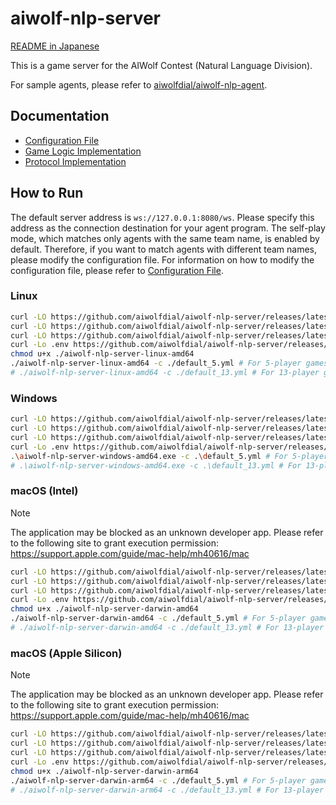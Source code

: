 # aiwolf-nlp-server

[README in Japanese](/README.md)

This is a game server for the AIWolf Contest (Natural Language Division).

For sample agents, please refer to [aiwolfdial/aiwolf-nlp-agent](https://github.com/aiwolfdial/aiwolf-nlp-agent).

## Documentation

- [Configuration File](/doc/en/config.md)
- [Game Logic Implementation](/doc/en/logic.md)
- [Protocol Implementation](/doc/en/protocol.md)

## How to Run

The default server address is `ws://127.0.0.1:8080/ws`. Please specify this address as the connection destination for your agent program.
The self-play mode, which matches only agents with the same team name, is enabled by default. Therefore, if you want to match agents with different team names, please modify the configuration file.
For information on how to modify the configuration file, please refer to [Configuration File](/doc/en/config.md).

### Linux

```bash
curl -LO https://github.com/aiwolfdial/aiwolf-nlp-server/releases/latest/download/aiwolf-nlp-server-linux-amd64
curl -LO https://github.com/aiwolfdial/aiwolf-nlp-server/releases/latest/download/default_5.yml
curl -LO https://github.com/aiwolfdial/aiwolf-nlp-server/releases/latest/download/default_13.yml
curl -Lo .env https://github.com/aiwolfdial/aiwolf-nlp-server/releases/latest/download/example.env
chmod u+x ./aiwolf-nlp-server-linux-amd64
./aiwolf-nlp-server-linux-amd64 -c ./default_5.yml # For 5-player games
# ./aiwolf-nlp-server-linux-amd64 -c ./default_13.yml # For 13-player games
```

### Windows

```bash
curl -LO https://github.com/aiwolfdial/aiwolf-nlp-server/releases/latest/download/aiwolf-nlp-server-windows-amd64.exe
curl -LO https://github.com/aiwolfdial/aiwolf-nlp-server/releases/latest/download/default_5.yml
curl -LO https://github.com/aiwolfdial/aiwolf-nlp-server/releases/latest/download/default_13.yml
curl -Lo .env https://github.com/aiwolfdial/aiwolf-nlp-server/releases/latest/download/example.env
.\aiwolf-nlp-server-windows-amd64.exe -c .\default_5.yml # For 5-player games
# .\aiwolf-nlp-server-windows-amd64.exe -c .\default_13.yml # For 13-player games
```

### macOS (Intel)

> [!NOTE]
> The application may be blocked as an unknown developer app.
> Please refer to the following site to grant execution permission:
> <https://support.apple.com/guide/mac-help/mh40616/mac>

```bash
curl -LO https://github.com/aiwolfdial/aiwolf-nlp-server/releases/latest/download/aiwolf-nlp-server-darwin-amd64
curl -LO https://github.com/aiwolfdial/aiwolf-nlp-server/releases/latest/download/default_5.yml
curl -LO https://github.com/aiwolfdial/aiwolf-nlp-server/releases/latest/download/default_13.yml
curl -Lo .env https://github.com/aiwolfdial/aiwolf-nlp-server/releases/latest/download/example.env
chmod u+x ./aiwolf-nlp-server-darwin-amd64
./aiwolf-nlp-server-darwin-amd64 -c ./default_5.yml # For 5-player games
# ./aiwolf-nlp-server-darwin-amd64 -c ./default_13.yml # For 13-player games
```

### macOS (Apple Silicon)

> [!NOTE]
> The application may be blocked as an unknown developer app.
> Please refer to the following site to grant execution permission:
> <https://support.apple.com/guide/mac-help/mh40616/mac>

```bash
curl -LO https://github.com/aiwolfdial/aiwolf-nlp-server/releases/latest/download/aiwolf-nlp-server-darwin-arm64
curl -LO https://github.com/aiwolfdial/aiwolf-nlp-server/releases/latest/download/default_5.yml
curl -LO https://github.com/aiwolfdial/aiwolf-nlp-server/releases/latest/download/default_13.yml
curl -Lo .env https://github.com/aiwolfdial/aiwolf-nlp-server/releases/latest/download/example.env
chmod u+x ./aiwolf-nlp-server-darwin-arm64
./aiwolf-nlp-server-darwin-arm64 -c ./default_5.yml # For 5-player games
# ./aiwolf-nlp-server-darwin-arm64 -c ./default_13.yml # For 13-player games
```

